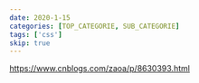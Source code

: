 ```yaml
---
date: 2020-1-15
categories: [TOP_CATEGORIE, SUB_CATEGORIE]
tags: ['css']
skip: true
---
```


https://www.cnblogs.com/zaoa/p/8630393.html
